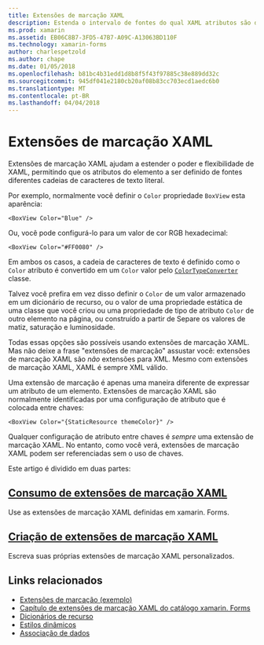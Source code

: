 ```yaml
---
title: Extensões de marcação XAML
description: Estenda o intervalo de fontes do qual XAML atributos são definidos
ms.prod: xamarin
ms.assetid: EB06C8B7-3FD5-47B7-A09C-A13063BD110F
ms.technology: xamarin-forms
author: charlespetzold
ms.author: chape
ms.date: 01/05/2018
ms.openlocfilehash: b81bc4b31edd1d8b8f5f43f97885c38e889dd32c
ms.sourcegitcommit: 945df041e2180cb20af08b83cc703ecd1aedc6b0
ms.translationtype: MT
ms.contentlocale: pt-BR
ms.lasthandoff: 04/04/2018
---
```

# <a name="xaml-markup-extensions"></a>Extensões de marcação XAML

Extensões de marcação XAML ajudam a estender o poder e flexibilidade de XAML, permitindo que os atributos do elemento a ser definido de fontes diferentes cadeias de caracteres de texto literal.

Por exemplo, normalmente você definir o `Color` propriedade `BoxView` esta aparência:

```xaml
<BoxView Color="Blue" />
```

Ou, você pode configurá-lo para um valor de cor RGB hexadecimal:

```xaml
<BoxView Color="#FF0080" />
```

Em ambos os casos, a cadeia de caracteres de texto é definido como o `Color` atributo é convertido em um `Color` valor pelo [ `ColorTypeConverter` ](https://developer.xamarin.com/api/type/Xamarin.Forms.ColorTypeConverter/) classe.

Talvez você prefira em vez disso definir o `Color` de um valor armazenado em um dicionário de recurso, ou o valor de uma propriedade estática de uma classe que você criou ou uma propriedade de tipo de atributo `Color` de outro elemento na página, ou construído a partir de Separe os valores de matiz, saturação e luminosidade.

Todas essas opções são possíveis usando extensões de marcação XAML. Mas não deixe a frase "extensões de marcação" assustar você: extensões de marcação XAML são *não* extensões para XML. Mesmo com extensões de marcação XAML, XAML é sempre XML válido. 

Uma extensão de marcação é apenas uma maneira diferente de expressar um atributo de um elemento. Extensões de marcação XAML são normalmente identificadas por uma configuração de atributo que é colocada entre chaves:

```xaml
<BoxView Color="{StaticResource themeColor}" />
```

Qualquer configuração de atributo entre chaves é *sempre* uma extensão de marcação XAML. No entanto, como você verá, extensões de marcação XAML podem ser referenciadas sem o uso de chaves.

Este artigo é dividido em duas partes:

## <a name="consuming-xaml-markup-extensionsconsumingmd"></a>[Consumo de extensões de marcação XAML](consuming.md)  

Use as extensões de marcação XAML definidas em xamarin. Forms.

## <a name="creating-xaml-markup-extensionscreatingmd"></a>[Criação de extensões de marcação XAML](creating.md) 

Escreva suas próprias extensões de marcação XAML personalizados.



## <a name="related-links"></a>Links relacionados

- [Extensões de marcação (exemplo)](https://developer.xamarin.com/samples/xamarin-forms/XAML/MarkupExtensions/)
- [Capítulo de extensões de marcação XAML do catálogo xamarin. Forms](~/xamarin-forms/creating-mobile-apps-xamarin-forms/summaries/chapter10.md)
- [Dicionários de recurso](~/xamarin-forms/xaml/resource-dictionaries.md)
- [Estilos dinâmicos](~/xamarin-forms/user-interface/styles/dynamic.md)
- [Associação de dados](~/xamarin-forms/app-fundamentals/data-binding/index.md)
